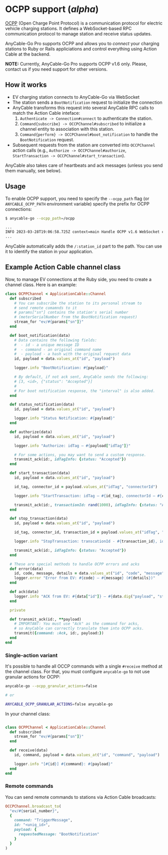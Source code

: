# OCPP support (_alpha_)

<p class="pro-badge-header"></p>

[OCPP][] (Open Charge Point Protocol) is a communication protocol for electric vehicle charging stations. It defines a WebSocket-based RPC communication protocol to manage station and receive status updates.

AnyCable-Go Pro supports OCPP and allows you to _connect_ your charging stations to Ruby or Rails appliciations and control everything using Action Cable at the backend.

**NOTE:** Currently, AnyCable-Go Pro supports OCPP v1.6 only. Please, contact us if you need support for other versions.

## How it works

- EV charging station connects to AnyCable-Go via WebSocket
- The station sends a `BootNotification` request to initialize the connection
- AnyCable transforms this request into several AnyCable RPC calls to match the Action Cable inteface:
  1) `Authenticate -> Connection#connect` to authenticate the station.
  2) `Command{subscribe} -> OCCPChannel#subscribed` to initialize a channel entity to association with this station.
  3) `Command{perform} -> OCCPChannel#boot_notification` to handle the `BootNotification` request.
- Subsequent requests from the station are converted into `OCCPChannel` action calls (e.g., `Authorize -> OCCPChannel#authorize`, `StartTransaction -> OCCPChannel#start_transaction`).

AnyCable also takes care of heartbeats and ack messages (unless you send them manually, see below).

## Usage

To enable OCPP support, you need to specify the `--ocpp_path` flag (or `ANYCABLE_OCPP_PATH` environment variable) specify the prefix for OCPP connections:

```sh
$ anycable-go --ocpp_path=/ocpp

...
INFO 2023-03-28T19:06:58.725Z context=main Handle OCPP v1.6 WebSocket connections at http://localhost:8080/ocpp/{station_id}
...
```

AnyCable automatically adds the `/:station_id` part to the path. You can use it to identify the station in your application.

## Example Action Cable channel class

Now, to manage EV connections at the Ruby side, you need to create a channel class. Here is an example:

```ruby
class OCPPChannel < ApplicationCable::Channel
  def subscribed
    # You can subscribe the station to its personal stream to
    # send remote comamnds to it
    # params["sn"] contains the station's serial number
    # (meterSerialNumber from the BootNotification request)
    stream_for "ev/#{params["sn"]}"
  end

  def boot_notification(data)
    # Data contains the following fields:
    #  - id - a unique message ID
    #  - command - an original command name
    #  - payload - a hash with the original request data
    id, payload = data.values_at("id", "payload")

    logger.info "BootNotification: #{payload}"

    # By default, if not ack sent, AnyCable sends the following:
    # [3, <id>, {"status": "Accepted"}]
    #
    # For boot notification response, the "interval" is also added.
  end

  def status_notification(data)
    id, payload = data.values_at("id", "payload")

    logger.info "Status Notification: #{payload}"
  end

  def authorize(data)
    id, payload = data.values_at("id", "payload")

    logger.info "Authorize: idTag — #{payload["idTag"]}"

    # For some actions, you may want to send a custom response.
    transmit_ack(id:, idTagInfo: {status: "Accepted"})
  end

  def start_transaction(data)
    id, payload = data.values_at("id", "payload")

    id_tag, connector_id = payload.values_at("idTag", "connectorId")

    logger.info "StartTransaction: idTag — #{id_tag}, connectorId — #{connector_id}"

    transmit_ack(id:, transactionId: rand(1000), idTagInfo: {status: "Accepted"})
  end

  def stop_transaction(data)
    id, payload = data.values_at("id", "payload")

    id_tag, connector_id, transaction_id = payload.values_at("idTag", "connectorId", "transactionId")

    logger.info "StopTransaction: transcationId - #{transaction_id}, idTag — #{id_tag}"

    transmit_ack(id:, idTagInfo: {status: "Accepted"})
  end

  # These are special methods to handle OCPP errors and acks
  def error(data)
    id, code, message, details = data.values_at("id", "code", "message", "payload")
    logger.error "Error from EV: #{code} — #{message} (#{details})"
  end

  def ack(data)
    logger.info "ACK from EV: #{data["id"]} — #{data.dig("payload", "status")}"
  end

  private

  def transmit_ack(id:, **payload)
    # IMPORTANT: You must use "Ack" as the command for acks,
    # so AnyCable can correctly translate them into OCPP acks.
    transmit({command: :Ack, id:, payload:})
  end
end
```

### Single-action variant

It's possible to handle all OCCP commands with a single `#receive` method at the channel class. For that, you must configure `anycable-go` to not use granular actions for OCPP:

```sh
anycable-go --ocpp_granular_actions=false

# or

ANYCABLE_OCPP_GRANULAR_ACTIONS=false anycable-go
```

In your channel class:

```ruby

class OCPPChannel < ApplicationCable::Channel
  def subscribed
    stream_for "ev/#{params["sn"]}"
  end

  def receive(data)
    id, command, payload = data.values_at("id", "command", "payload")

    logger.info "[#{id}] #{command}: #{payload}"
  end
end
```

### Remote commands

You can send remote commands to stations via Action Cable broadcasts:

```ruby
OCCPChannel.broadcast_to(
  "ev/#{serial_number}",
  {
    command: "TriggerMessage",
    id: "<uniq_id>",
    payload: {
      requestedMessage: "BootNotification"
    }
  }
)
```

[OCPP]: https://en.wikipedia.org/wiki/Open_Charge_Point_Protocol
